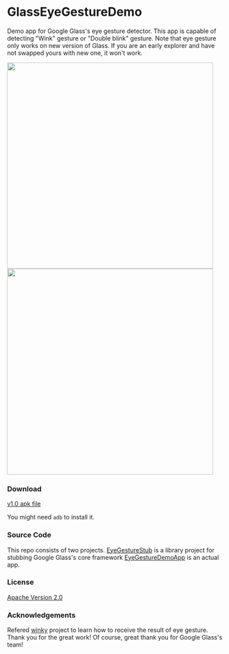 GlassEyeGestureDemo
===================

Demo app for Google Glass's eye gesture detector. This app is capable of detecting "Wink" gesture or "Double blink" gesture. Note that eye gesture only works on new version of Glass. If you are an early explorer and have not swapped yours with new one, it won't work.

<img src="http://thorikawa.github.io/GlassEyeGestureDemo/img/eyegesture1.png" width="480" />
<img src="http://thorikawa.github.io/GlassEyeGestureDemo/img/eyegesture2.png" width="480" />

### Download
[v1.0 apk file](https://github.com/thorikawa/GlassEyeGestureDemo/releases/download/v1.0/EyeGestureDemo-debug.apk)

You might need `adb` to install it.

### Source Code
This repo consists of two projects. [EyeGestureStub](EyeGestureStub) is a library project for stubbing Google Glass's core framework [EyeGestureDemoApp](EyeGestureDemoApp) is an actual app.

### License
[Apache Version 2.0](http://www.apache.org/licenses/LICENSE-2.0.html)

### Acknowledgements
Refered [winky](https://github.com/kaze0/winky) project to learn how to receive the result of eye gesture. Thank you for the great work! Of course, great thank you for Google Glass's team!
